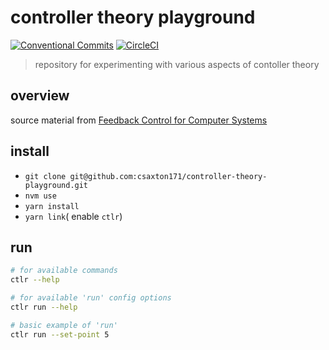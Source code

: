 # controller theory playground

[![Conventional Commits][conventional-commits-image]][conventional-commits-url]
[![CircleCI][circleci-image]][circleci-url]

> repository for experimenting with various aspects of contoller theory

## overview

source material from [Feedback Control for Computer Systems](https://www.amazon.com/Feedback-Control-Computer-Systems-Introducing/dp/1449361692)

## install

- `git clone git@github.com:csaxton171/controller-theory-playground.git`
- `nvm use`
- `yarn install`
- `yarn link`( enable `ctlr`)

## run

```bash
# for available commands
ctlr --help

# for available 'run' config options
ctlr run --help

# basic example of 'run'
ctlr run --set-point 5
```

[conventional-commits-image]: https://img.shields.io/badge/Conventional%20Commits-1.0.0-yellow.svg
[conventional-commits-url]: https://conventionalcommits.org/
[circleci-image]: https://circleci.com/gh/csaxton171/controller-theory-playground.svg?style=svg&circle-token=55f8d89625eab38101706cc6d65203715e082333
[circleci-url]: https://circleci.com/gh/csaxton171/controller-theory-playground
